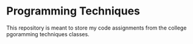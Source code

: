 # Programming Techniques

This repository is meant to store my code assignments from the college pgoramming techniques classes.

